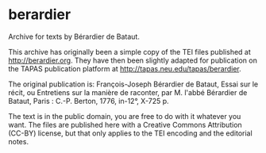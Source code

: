 berardier
=========

Archive for texts by Bérardier de Bataut. 

This archive has originally been a simple copy of the TEI files published at http://berardier.org. They have then been slightly adapted for publication on the TAPAS publication platform at http://tapas.neu.edu/tapas/berardier. 

The original publication is: François-Joseph Bérardier de Bataut, Essai sur le récit, ou Entretiens sur la manière de raconter, par M. l'abbé Bérardier de Bataut, Paris : C.-P. Berton, 1776, in-12°, X-725 p. 

The text is in the public domain, you are free to do with it whatever you want. The files are published here with a Creative Commons Attribution (CC-BY) license, but that only applies to the TEI encoding and the editorial notes. 

